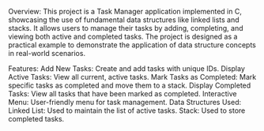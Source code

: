 Overview:
This project is a Task Manager application implemented in C, showcasing the use of fundamental data structures like linked lists and stacks. It allows users to manage their tasks by adding, completing, and viewing both active and completed tasks. The project is designed as a practical example to demonstrate the application of data structure concepts in real-world scenarios.

Features:
Add New Tasks: Create and add tasks with unique IDs.
Display Active Tasks: View all current, active tasks.
Mark Tasks as Completed: Mark specific tasks as completed and move them to a stack.
Display Completed Tasks: View all tasks that have been marked as completed.
Interactive Menu: User-friendly menu for task management.
Data Structures Used:
Linked List: Used to maintain the list of active tasks.
Stack: Used to store completed tasks.
